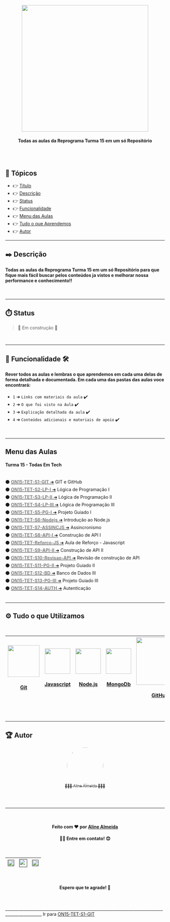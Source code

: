 <div align="center">

  [<img src="https://images.typeform.com/images/vaUz6jYB6fbw/image/default" width=400>](https://www.reprograma.com.br) 
  </br>
  <h4>Todas as aulas da Reprograma Turma 15 em um só Repositório</h4>

</div>
</br>
</br>

## 🏁 Tópicos
 
  * 👉 [Título](#📌-título)
  * 👉 [Descrição](#✒️-descrição)
  * 👉 [Status](#⏱️-status)
  * 👉 [Funcionalidade](#🔨-funcionalidade-🛠️)
  * 👉 [Menu das Aulas](#menu-das-aulas)
  * 👉 [Tudo o que Aprendemos](#⚙️-tudo-o-que-aprendemos)
  * 👉 [Autor](#🏆-autor)


___
## ✒️ Descrição

#### Todas as aulas da Reprograma Turma 15 em um só Repositório para que fique mais fácil buscar pelos conteúdos ja vistos e melhorar nossa performance e conhecimento!!

</br>

___
## ⏱️ Status

>  🚧 Em construção 🚧

</br>

___
## 🔨 Funcionalidade 🛠️
#### Rever todos as aulas e lembras o que aprendemos em cada uma delas de forma detalhada e documentada. Em cada uma das pastas das aulas voce encontrará:

- `1` ➜ `Links com materiais da aula`  ✔️
- `2` ➜ `O que foi visto na Aula` ✔️
- `3` ➜ `Explicação detalhada da aula` ✔️
- `4` ➜ `Conteúdos adicionais e materiais de apoio` ✔️

</br>

___

## Menu das Aulas  
  <div>
    <h4>Turma 15 - Todas Em Tech</h4><br/>
    ⚫️ <a href="https://github.com/AlineAlmeida85/Reprograma-Curso-Completo/tree/main/Aulas/ON15-TET-S1-GIT" target="blank"><strong style=color:grey>ON15-TET-S1-GIT</strong> ➜</a> GIT e GitHub<br/>
    ⚫️ <a href="https://github.com/AlineAlmeida85/Reprograma-Curso-Completo/tree/main/Aulas/ON15-TET-S2-LP-I"><strong style=color:grey>ON15-TET-S2-LP-I</strong> ➜</a> Lógica de Programação I<br/>
    ⚫️ <a href="https://github.com/AlineAlmeida85/Reprograma-Curso-Completo/tree/main/Aulas/ON15-TET-S3-LP-II"><strong style=color:grey>ON15-TET-S3-LP-II</strong> ➜</a> Lógica de Programação II<br/>
    ⚫️ <a href="https://github.com/AlineAlmeida85/Reprograma-Curso-Completo/tree/main/Aulas/ON15-TET-S4-LP-III"><strong style=color:grey>ON15-TET-S4-LP-III</strong> ➜</a> Lógica de Programação III<br/>
    ⚫️ <a href="https://github.com/AlineAlmeida85/Reprograma-Curso-Completo/tree/main/Aulas/ON15-TET-S5-PG-I"><strong style=color:grey>ON15-TET-S5-PG-I</strong> ➜</a> Projeto Guiado I<br/> 
    ⚫️ <a href="https://github.com/AlineAlmeida85/Reprograma-Curso-Completo/tree/main/Aulas/ON15-TET-S6-Nodejs"><strong style=color:grey>ON15-TET-S6-Nodejs</strong> ➜</a> Introdução ao Node.js<br/> 
    ⚫️ <a href="https://github.com/AlineAlmeida85/Reprograma-Curso-Completo/tree/main/Aulas/ON15-TET-S7-ASSINCJS"><strong style=color:grey>ON15-TET-S7-ASSINCJS</strong> ➜</a> Assincronismo<br/> 
    ⚫️ <a href="https://github.com/AlineAlmeida85/Reprograma-Curso-Completo/tree/main/Aulas/ON15-TET-S8-API-I"><strong style=color:grey>ON15-TET-S8-API-I</strong> ➜</a> Construção de API I<br/>
    ⚫️ <a href="https://github.com/AlineAlmeida85/Reprograma-Curso-Completo/tree/main/Aulas/ON15-TET-Reforco-JS"><strong style=color:grey>ON15-TET-Reforco-JS</strong> ➜</a> Aula de Reforço - Javascript<br/>
    ⚫️ <a href="https://github.com/AlineAlmeida85/Reprograma-Curso-Completo/tree/main/Aulas/ON15-TET-S9-API-II"><strong style=color:grey>ON15-TET-S9-API-II</strong> ➜</a> Construção de API II<br/>  
    ⚫️ <a href="https://github.com/AlineAlmeida85/Reprograma-Curso-Completo/tree/main/Aulas/ON15-TET-S10-Revisao-API"><strong style=color:grey>ON15-TET-S10-Revisao-API</strong> ➜</a> Revisão de construção de API<br/> 
    ⚫️ <a href="https://github.com/AlineAlmeida85/Reprograma-Curso-Completo/tree/main/Aulas/ON15-TET-S11-PG-II"><strong style=color:grey>ON15-TET-S11-PG-II</strong> ➜</a> Projeto Guiado II<br/>
    ⚫️ <a href="https://github.com/AlineAlmeida85/Reprograma-Curso-Completo/tree/main/Aulas/ON15-TET-S12-BD"><strong style=color:grey>ON15-TET-S12-BD</strong> ➜</a> Banco de Dados III<br/>
    ⚫️ <a href="https://github.com/AlineAlmeida85/Reprograma-Curso-Completo/tree/main/Aulas/ON15-TET-S13-PG-III"><strong style=color:grey>ON15-TET-S13-PG-III</strong> ➜</a> Projeto Guiado III<br/>
    ⚫️ <a href="https://github.com/AlineAlmeida85/Reprograma-Curso-Completo/tree/main/Aulas/ON15-TET-S14-AUTH"><strong style=color:grey>ON15-TET-S14-AUTH</strong> ➜</a> Autenticação<br/><br/>      
  </div>

___
## ⚙️ Tudo o que Utilizamos

<br>
<div align="center">

| [<img src="https://seeklogo.com/images/G/git-bash-logo-B6475E8359-seeklogo.com.png" width=100><br><h4>Git</h4>](https://git-scm.com/) | [<img src="https://cdn.iconscout.com/icon/free/png-256/javascript-3629449-3031512.png" width=80><br><h4>Javascript</h4>](https://www.javascript.com/) |  [<img src="https://storage.semalt.com/uploads/articles/6e222187f3ca196b689b9d3984685dc91.png" width=80><br><h4>Node.js</h4>](https://nodejs.org/en/) | [<img src="https://www.pngitem.com/pimgs/m/385-3850320_png-transparent-mongodb-icon-mongodb-logo-png-download.png" width=80><br><h4>MongoDb</h4>](https://www.mongodb.com/pt-br) | [<img src="https://logosmarcas.net/wp-content/uploads/2020/12/GitHub-Logo.png" width=150><br><h4>GitHub</h4>](https://github.com/) |
| :---: | :---: | :---: | :---: | :---: |
</div>
<br>

___
## 🏆 Autor 

<div align="center">

  [<img src="https://avatars.githubusercontent.com/u/99259131?v=4" width=115 style=border-radius:50%><br><sub>👩🏽‍💻 Aline Almeida 👩🏽‍🎓</sub>](https://github.com/AlineAlmeida85) 

</div>
<br>
<br>

___

<br>
<div align="center">
  <h4>Feito com ❤️ por 
    <a href="https://github.com/AlineAlmeida85">Aline Almeida</a><h4>👋🏽 Entre em contato! 😊</h4>
  </h4><br>

| [<img src="https://logodownload.org/wp-content/uploads/2018/03/gmail-logo-4-1.png" width=20><br>]() | [<img src="https://seeklogo.com/images/W/whatsapp-icon-logo-BDC0A8063B-seeklogo.com.png" width=25><br>]() |  [<img src="https://cdn-icons-png.flaticon.com/512/174/174857.png" width=20><br>]() |
| :---: | :---: | :---: |

<br>
<h4> Espero que te agrade! 🙏</h4>
</div>
<br>

________________________________________________________________________________________________ Ir para [ON15-TET-S1-GIT](https://github.com/AlineAlmeida85/Reprograma-Curso-Completo/tree/main/Aulas/ON15-TET-S1-GIT)



